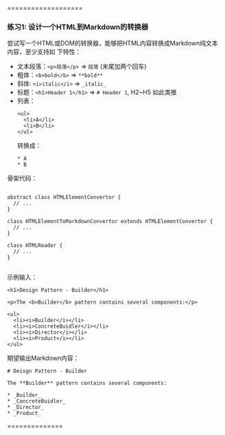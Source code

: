 ===================

### 练习1: 设计一个HTML到Markdown的转换器

尝试写一个HTML或DOM的转换器，能够把HTML内容转换成Markdown纯文本内容，至少支持如
下特性：

* 文本段落：`<p>段落</p>` => `段落` (末尾加两个回车)
* 粗体：`<b>bold</b>` => `**bold**`
* 斜体: `<i>italic</i>` => `_italic_`
* 标题：`<h1>Header 1</h1>` => `# Header 1`, H2~H5 如此类推
* 列表：
  ```
  <ul>
    <li>A</li>
    <li>B</li>
  </ul>
  ```
  转换成：
  ```
  * A
  * B
  ```

骨架代码：
```

abstract class HTMLElementConvertor {
  // ...
}

class HTMLElementToMarkdownConvertor extends HTMLElementConvertor {
  // ...
}

class HTMLReader {
  // ...
}


```

示例输入：

```
<h1>Design Pattern - Builder</h1>

<p>The <b>Builder</b> pattern contains several components:</p>

<ul>
  <li><i>Builder</i></li>
  <li><i>ConcreteBuidler</i></li>
  <li><i>Director</i></li>
  <li><i>Product</i></li>
</ul>

```

期望输出Markdown内容：

```
# Deisgn Pattern - Builder

The **Builder** pattern contains several components:

* _Builder_
* _ConcreteBuidler_
* _Director_
* _Product_

```


==============
